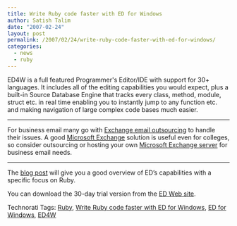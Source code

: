```yaml
---
title: Write Ruby code faster with ED for Windows
author: Satish Talim
date: "2007-02-24"
layout: post
permalink: /2007/02/24/write-ruby-code-faster-with-ed-for-windows/
categories:
  - news
  - ruby
---
```

<div>
  <!--adsense-->
</div>

<div>
  <p>
    ED4W is a full featured Programmer's Editor/IDE with support for 30+ languages. It includes all of the editing capabilities you would expect, plus a built-in Source Database Engine that tracks every class, method, module, struct etc. in real time enabling you to instantly jump to any function etc. and making navigation of large complex code bases much easier.
  </p>

  <hr />
  For business email many go with
  <a href="http://www.intermedia.net/about-us/news/2007/exchange-2007-for-mid-sized-companies.asp">Exchange email outsourcing</a> to handle their issues. A good <a href="http://it.med.miami.edu/x294.xml">Microsoft Exchange</a> solution is useful even for colleges, so consider outsourcing or hosting your own <a href="http://www.intermedia.net/it-professionals/hosted-exchange/hosted-exchange.asp"> Microsoft Exchange server</a> for business email needs.<br />

  <hr />

  <p>
    The <a href="http://blog.surfulater.com/2007/02/21/write-ruby-code-faster-with-ed-for-windows/" >blog post</a> will give you a good overview of ED&#8217;s capabilities with a specific focus on Ruby.
  </p>

  <p>
    You can download the 30-day trial version from the <a href="http://www.getsoft.com/" >ED Web site</a>.
  </p>
</div>

<div>
  <a href="http://technorati.com/tag/Instant+Rails" rel="tag"></a><a href="http://technorati.com/tag/Quick+Ruby" rel="tag"></a><a href="http://technorati.com/tag/Instant+Rails" rel="tag"></a><a href="http://technorati.com/tag/Pune+Ruby" rel="tag"></a><a href="http://technorati.com/tag/Quick+Ruby+Guide" rel="tag"></a><a href="http://technorati.com/tag/Programming+Languages" rel="tag"></a><a href="http://technorati.com/tag/Blogs" rel="tag"></a><a href="http://technorati.com/tag/Ruby" rel="tag"></a><a href="http://technorati.com/tag/PuneRuby" rel="tag"></a><a href="http://technorati.com/tag/QuickRuby" rel="tag"></a><a href="http://technorati.com/tag/PuneBloggers" rel="tag"></a><a href="http://technorati.com/tag/PuneBlogs" rel="tag"></a><a href="http://technorati.com/tag/Blogosphere" rel="tag"></a><a href="http://technorati.com/tag/Digg" rel="tag"></a><a href="http://technorati.com/tag/Media" rel="tag"></a><a href="http://technorati.com/tag/Tip" rel="tag"></a><a href="http://technorati.com/tag/RSS" rel="tag"></a><a href="http://technorati.com/tag/Marketing" rel="tag"></a><a href="http://technorati.com/tag/News" rel="tag"></a><a href="http://technorati.com/tag/IndianGuru" rel="tag"></a><a href="http://technorati.com/tag/Blogging" rel="tag"></a><a href="http://technorati.com/tag/Internet" rel="tag"></a><a href="http://technorati.com/tag/Blog" rel="tag"></a><a href="http://technorati.com/tag/Technical+Support" rel="tag"></a><a href="http://technorati.com/tag/Free+Software" rel="tag"></a><a href="http://technorati.com/tag/Help" rel="tag"></a><a href="http://technorati.com/tag/Pune" rel="tag"></a><a href="http://technorati.com/tag/SatishTalim" rel="tag"></a><a href="http://technorati.com/tag/Satish+Talim" rel="tag"></a><a href="http://technorati.com/tag/Weblog" rel="tag"></a><a href="http://technorati.com/tag/Weblogs" rel="tag"></a><a href="http://technorati.com/tag/Training" rel="tag"></a><a href="http://technorati.com/tag/Free+Training" rel="tag"></a><a href="http://technorati.com/tag/Tutorial" rel="tag"></a><a href="http://technorati.com/tag/Education" rel="tag"></a><a href="http://technorati.com/tag/Teacher" rel="tag"></a><a href="http://technorati.com/tag/Learning+Ruby" rel="tag"></a>
</div>

Technorati Tags: <a href="http://technorati.com/tag/Ruby" rel="tag">Ruby</a>, <a href="http://technorati.com/tag/Write+Ruby+code+faster+with+ED+for+Windows" rel="tag">Write Ruby code faster with ED for Windows</a>, <a href="http://technorati.com/tag/ED+for+Windows" rel="tag">ED for Windows</a>, <a href="http://technorati.com/tag/ED4W" rel="tag">ED4W</a>
